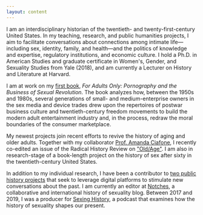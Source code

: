 ```yaml
---
layout: content
---
```

I am an interdisciplinary historian of the twentieth- and twenty-first-century United States. In my teaching, research, and public humanities projects, I aim to facilitate conversations about connections among intimate life—including sex, identity, family, and health—and the politics of knowledge and expertise, regulatory institutions, and economic culture. I hold a Ph.D. in American Studies and graduate certificate in Women's, Gender, and Sexuality Studies from Yale (2018), and am currently a Lecturer on History and Literature at Harvard.

I am at work on my [first book](/research), *For Adults Only: Pornography and the Business of Sexual Revolution*. The book analyzes how, between the 1950s and 1980s, several generations of small- and medium-enterprise owners in the sex media and device trades drew upon the repertoires of postwar business culture and twentieth-century freedom movements to build the modern adult entertainment industry and, in the process, redraw the moral boundaries of the consumer marketplace. 

My newest projects join recent efforts to revive the history of aging and older adults. Together with my collaborator [Prof. Amanda Ciafone](https://media.illinois.edu/media-cinema-studies/ciafone-amanda), I recently co-edited an issue of the Radical History Review on ["Old/Age"](https://read.dukeupress.edu/radical-history-review/issue/2021/139). I am also in research-stage of a book-length project on the history of sex after sixty in the twentieth-century United States. 

In addition to my individual research, I have been a contributor to [two public history projects](/public_history) that seek to leverage digital platforms to stimulate new conversations about the past. I am currently an editor at [Notches](http://notchesblog.com), a collaborative and international history of sexuality blog. Between 2017 and 2019, I was a producer for [Sexing History](sexinghistory.com), a podcast that examines how the history of sexuality shapes our present.
